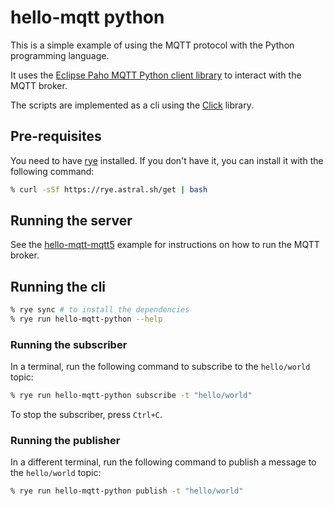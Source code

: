 # hello-mqtt python

This is a simple example of using the MQTT protocol with the Python programming language.

It uses the [Eclipse Paho MQTT Python client library](https://github.com/eclipse/paho.mqtt.python) to interact with the MQTT broker.

The scripts are implemented as a cli using the [Click](https://click.palletsprojects.com/en/8.0.x/) library.

## Pre-requisites

You need to have [rye](https://rye.astral.sh/) installed. If you don't have it, you can install it with the following command:

```bash
% curl -sSf https://rye.astral.sh/get | bash
```

## Running the server

See the [hello-mqtt-mqtt5](../hello-mqtt-mqtt5/README.md) example for instructions on how to run the MQTT broker.

## Running the cli

```bash
% rye sync # to install the dependencies
% rye run hello-mqtt-python --help
```

### Running the subscriber

In a terminal, run the following command to subscribe to the `hello/world` topic:

```bash
% rye run hello-mqtt-python subscribe -t "hello/world"
```

To stop the subscriber, press `Ctrl+C`.

### Running the publisher

In a different terminal, run the following command to publish a message to the `hello/world` topic:

```bash
% rye run hello-mqtt-python publish -t "hello/world"
```
